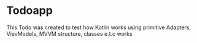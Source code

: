 # Todoapp
This Todo was created to test how Kotlin works using primitive Adapters, VievModels, MVVM structure, classes e.t.c works
